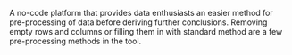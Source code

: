  A no-code platform that provides data enthusiasts an easier method for pre-processing of data before deriving further conclusions.
 Removing empty rows and columns or filling them in with standard method are a few pre-processing methods in the tool.
